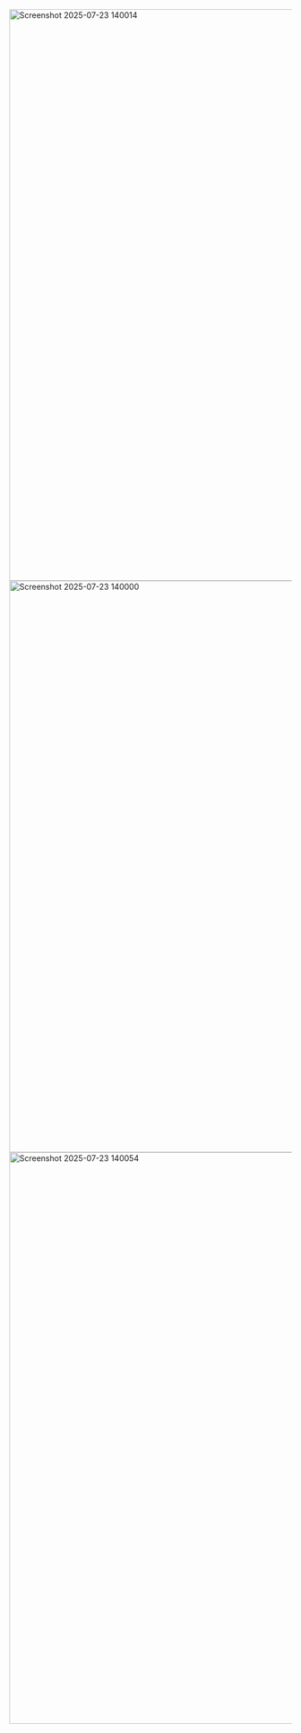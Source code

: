 <img width="1920" height="1020" alt="Screenshot 2025-07-23 140014" src="https://github.com/user-attachments/assets/116dbfd1-4003-49ab-a8d2-b006841ec2d3" />
<img width="1920" height="1020" alt="Screenshot 2025-07-23 140000" src="https://github.com/user-attachments/assets/fa7800e5-ba44-4cc3-ad6c-e1fa436758c1" />
<img width="1920" height="1020" alt="Screenshot 2025-07-23 140054" src="https://github.com/user-attachments/assets/031e08e4-fd8e-4988-90d3-0414c2e5e18c" />
